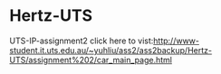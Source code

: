 # Hertz-UTS
UTS-IP-assignment2
click here to vist:http://www-student.it.uts.edu.au/~yuhliu/ass2/ass2backup/Hertz-UTS/assignment%202/car_main_page.html
